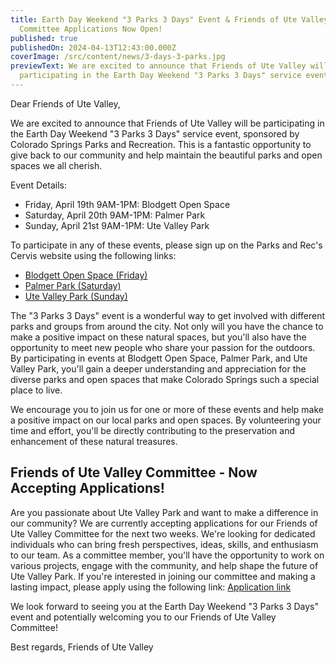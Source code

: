 ```yaml
---
title: Earth Day Weekend "3 Parks 3 Days" Event & Friends of Ute Valley
  Committee Applications Now Open!
published: true
publishedOn: 2024-04-13T12:43:00.000Z
coverImage: /src/content/news/3-days-3-parks.jpg
previewText: We are excited to announce that Friends of Ute Valley will be
  participating in the Earth Day Weekend "3 Parks 3 Days" service event
---
```

Dear Friends of Ute Valley,

We are excited to announce that Friends of Ute Valley will be participating in the Earth Day Weekend "3 Parks 3 Days" service event, sponsored by Colorado Springs Parks and Recreation. This is a fantastic opportunity to give back to our community and help maintain the beautiful parks and open spaces we all cherish.

Event Details:

* Friday, April 19th 9AM-1PM: Blodgett Open Space
* Saturday, April 20th 9AM-1PM: Palmer Park
* Sunday, April 21st 9AM-1PM: Ute Valley Park

To participate in any of these events, please sign up on the Parks and Rec's Cervis website using the following links:

* [Blodgett Open Space (Friday)](https://www.cervistech.com/acts/console.php?console_id=0132&console_type=event_list&ht=1&event_id=4230)
* [Palmer Park (Saturday)](https://cerv.is/0132gtmBWgE)
* [Ute Valley Park (Sunday)](https://www.cervistech.com/acts/console.php?console_id=0132&console_type=event_list&ht=1&event_id=4229)

The "3 Parks 3 Days" event is a wonderful way to get involved with different parks and groups from around the city. Not only will you have the chance to make a positive impact on these natural spaces, but you'll also have the opportunity to meet new people who share your passion for the outdoors. By participating in events at Blodgett Open Space, Palmer Park, and Ute Valley Park, you'll gain a deeper understanding and appreciation for the diverse parks and open spaces that make Colorado Springs such a special place to live.

We encourage you to join us for one or more of these events and help make a positive impact on our local parks and open spaces. By volunteering your time and effort, you'll be directly contributing to the preservation and enhancement of these natural treasures.

## Friends of Ute Valley Committee - Now Accepting Applications!

Are you passionate about Ute Valley Park and want to make a difference in our community? We are currently accepting applications for our Friends of Ute Valley Committee for the next two weeks. We're looking for dedicated individuals who can bring fresh perspectives, ideas, skills, and enthusiasm to our team. As a committee member, you'll have the opportunity to work on various projects, engage with the community, and help shape the future of Ute Valley Park. If you're interested in joining our committee and making a lasting impact, please apply using the following link: [Application link](https://forms.gle/GMXQ6A3UNUqBwYyR7)

We look forward to seeing you at the Earth Day Weekend "3 Parks 3 Days" event and potentially welcoming you to our Friends of Ute Valley Committee!

Best regards, Friends of Ute Valley
